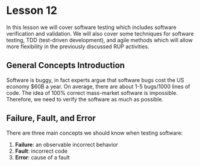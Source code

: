 # Lesson 12

In this lesson we will cover software testing which includes software verification and validation. We will also cover some techniques for software testing, TDD (test-driven development), and agile methods which will allow more flexibility in the previously discussed RUP activities.

## General Concepts Introduction

Software is buggy, in fact experts argue that software bugs cost the US economy \$60B a year. On average, there are about 1-5 bugs/1000 lines of code. The idea of 100% correct mass-market software is impossible. Therefore, we need to verify the software as much as possible.

## Failure, Fault, and Error

There are three main concepts we should know when testing software:

1. **Failure**: an observable incorrect behavior
2. **Fault**: incorrect code
3. **Error**: cause of a fault
